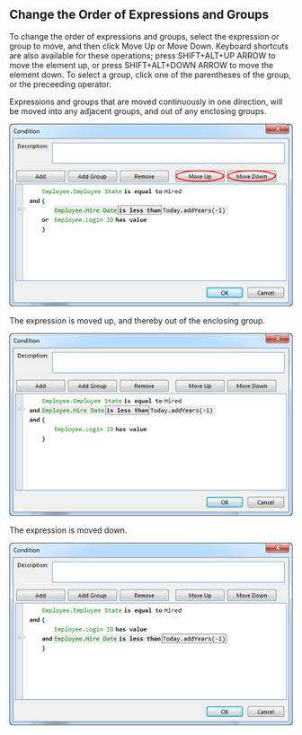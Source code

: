 ## Change the Order of Expressions and Groups

To change the order of expressions and groups, select the expression or group to move, and then click Move Up or Move Down. Keyboard shortcuts are also available for these operations; press SHIFT+ALT+UP ARROW to move the element up, or press SHIFT+ALT+DOWN ARROW to move the element down. To select a group, click one of the parentheses of the group, or the preceeding operator.

Expressions and groups that are moved continuously in one direction, will be moved into any adjacent groups, and out of any enclosing groups.  

![IDC90E27B60F594D55.png](media/IDC90E27B60F594D55.png)

The expression is moved up, and thereby out of the enclosing group.

![ID7D8CCC3AA370407F.png](media/ID7D8CCC3AA370407F.png)

The expression is moved down.

![IDFC25090F2BE24363.png](media/IDFC25090F2BE24363.png)